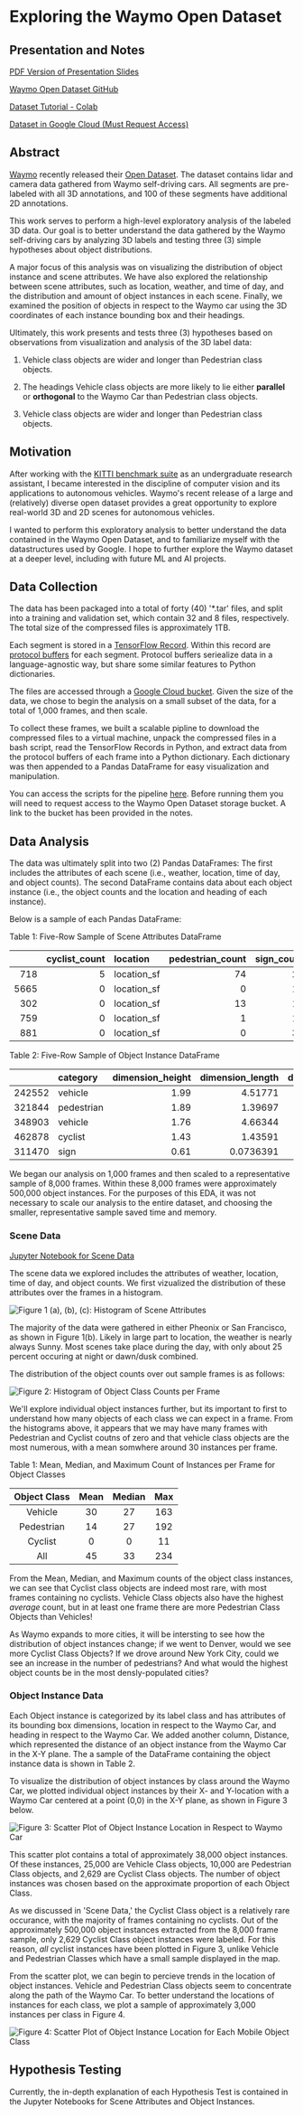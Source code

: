 # Exploring the Waymo Open Dataset

## Presentation and Notes

[PDF Version of Presentation Slides](https://drive.google.com/open?id=1YPThwAAlBuYRVPOzDUBFXRnTufu760dC)

[Waymo Open Dataset GitHub](https://github.com/waymo-research/waymo-open-dataset)

[Dataset Tutorial - Colab](https://colab.research.google.com/github/waymo-research/waymo-open-dataset/blob/r1.0/tutorial/tutorial.ipynb)

[Dataset in Google Cloud (Must Request Access)](https://console.cloud.google.com/storage/browser/waymo_open_dataset_v_1_0_0)

## Abstract

[Waymo](link-to-waymo-site) recently released their [Open Dataset](link-to-waymo-dataset). The dataset contains lidar and camera data gathered from Waymo self-driving cars. All segments are pre-labeled with all 3D annotations, and 100 of these segments have additional 2D annotations. 

This work serves to perform a high-level exploratory analysis of the labeled 3D data. Our goal is to better understand the data gathered by the Waymo self-driving cars by analyzing 3D labels and testing three (3) simple hypotheses about object distributions. 

A major focus of this analysis was on visualizing the distribution of object instance and scene attributes. We have also explored the relationship between scene attributes, such as location, weather, and time of day, and the distribution and amount of object instances in each scene. Finally, we examined the position of objects in respect to the Waymo car using the 3D coordinates of each instance bounding box and their headings. 

Ultimately, this work presents and tests three (3) hypotheses based on observations from visualization and analysis of the 3D label data:

1. Vehicle class objects are wider and longer than Pedestrian class objects.

2. The headings Vehicle class objects are more likely to lie either **parallel** or **orthogonal** to the Waymo Car than Pedestrian class objects. 

3. Vehicle class objects are wider and longer than Pedestrian class objects.


## Motivation

After working with the [KITTI benchmark suite](http://www.cvlibs.net/datasets/kitti/) as an undergraduate research assistant, I became interested in the discipline of computer vision and its applications to autonomous vehicles. Waymo's recent release of a large and (relatively) diverse open dataset provides a great opportunity to explore real-world 3D and 2D scenes for autonomous vehicles. 

I wanted to perform this exploratory analysis to better understand the data contained in the Waymo Open Dataset, and to familiarize myself with the datastructures used by Google. I hope to further explore the Waymo dataset at a deeper level, including with future ML and AI projects. 

## Data Collection

The data has been packaged into a total of forty (40) '\*.tar' files, and split into a training and validation set, which contain 32 and 8 files, respectively. The total size of the compressed files is approximately 1TB. 

Each segment is stored in a [TensorFlow Record](https://www.tensorflow.org/tutorials/load_data/tf_records). Within this record are [protocol buffers](https://developers.google.com/protocol-buffers/) for each segment. Protocol buffers seriealize data in a language-agnostic way, but share some similar features to Python dictionaries. 

The files are accessed through a [Google Cloud bucket](link-to-cloud). Given the size of the data, we chose to begin the analysis on a small subset of the data, for a total of 1,000 frames, and then scale.

To collect these frames, we built a scalable pipline to download the compressed files to a virtual machine, unpack the compressed files in a bash script, read the TensorFlow Records in Python, and extract data from the protocol buffers of each frame into a Python dictionary. Each dictionary was then appended to a Pandas DataFrame for easy visualization and manipulation. 

You can access the scripts for the pipeline [here](link-to-scripts-in-github). Before running them you will need to request access to the Waymo Open Dataset storage bucket. A link to the bucket has been provided in the notes.

## Data Analysis

The data was ultimately split into two (2) Pandas DataFrames: The first includes the attributes of each scene (i.e., weather, location, time of day, and object counts). The second DataFrame contains data about each object instance (i.e., the object counts and the location and heading of each instance). 

Below is a sample of each Pandas DataFrame:

<p align="center">

Table 1: Five-Row Sample of Scene Attributes DataFrame

|      |   cyclist_count | location    |   pedestrian_count |   sign_count | time_of_day   |   vehicle_count | weather   |   all_object_count |
|-----:|----------------:|:------------|-------------------:|-------------:|:--------------|----------------:|:----------|-------------------:|
|  718 |               5 | location_sf |                 74 |           28 | Day           |              32 | sunny     |                111 |
| 5665 |               0 | location_sf |                  0 |           14 | Day           |              25 | sunny     |                 25 |
|  302 |               0 | location_sf |                 13 |           19 | Day           |              87 | sunny     |                100 |
|  759 |               0 | location_sf |                  1 |           12 | Day           |              30 | sunny     |                 31 |
|  881 |               0 | location_sf |                  0 |           33 | Night         |              33 | sunny     |                 33 |


Table 2: Five-Row Sample of Object Instance DataFrame

|        | category   |   dimension_height |   dimension_length |   dimension_width |    heading |   location_x |   location_y |   location_z |   distance |
|-------:|:-----------|-------------------:|-------------------:|------------------:|-----------:|-------------:|-------------:|-------------:|-----------:|
| 242552 | vehicle    |               1.99 |          4.51771   |          1.91201  |  88.7551   |    30.7989   |    -16.1863  |     1.15742  |   34.7932  |
| 321844 | pedestrian |               1.89 |          1.39697   |          1.0365   | 173.218    |    -9.0511   |      8.4543  |     1.30128  |   12.3854  |
| 348903 | vehicle    |               1.76 |          4.66344   |          2.01356  |   0.676945 |    -0.608897 |     -6.17788 |     0.709428 |    6.20781 |
| 462878 | cyclist    |               1.43 |          1.43591   |          0.777628 | 175.428    |    -2.84022  |     -4.73699 |     0.812319 |    5.52322 |
| 311470 | sign       |               0.61 |          0.0736391 |          0.485803 |  -2.6006   |     0.63274  |     30.1758  |     2.67239  |   30.1824  |

</p>

We began our analysis on 1,000 frames and then scaled to a representative sample of 8,000 frames. Within these 8,000 frames were approximately 500,000 object instances. For the purposes of this EDA, it was not necessary to scale our analysis to the entire dataset, and choosing the smaller, representative sample saved time and memory.

### Scene Data

[Jupyter Notebook for Scene Data]()

The scene data we explored includes the attributes of weather, location, time of day, and object counts. We first vizualized the distribution of these attributes over the frames in a histogram.

![Figure 1 (a), (b), (c): Histogram of Scene Attributes](plots/time-location-weather.png)

The majority of the data were gathered in either Pheonix or San Francisco, as shown in Figure 1(b). Likely in large part to location, the weather is nearly always Sunny. Most scenes take place during the day, with only about 25 percent occuring at night or dawn/dusk combined. 

The distribution of the object counts over out sample frames is as follows:

![Figure 2: Histogram of Object Class Counts per Frame](plots/object_dist.png)

We'll explore individual object instances further, but its important to first to understand how many objects of each class we can expect in a frame. From the histograms above, it appears that we may have many frames with Pedestrian and Cyclist coutns of zero and that vehicle class objects are the most numerous, with a mean somwhere around 30 instances per frame.

<p align="center">

Table 1: Mean, Median, and Maximum Count of Instances per Frame for Object Classes

| Object Class | Mean | Median | Max |
|:------------:|:----:|:------:|:---:|
|    Vehicle   |  30  |   27   | 163 |
|  Pedestrian  |  14  |   27   | 192 |
|    Cyclist   |   0  |    0   |  11 |
|      All     |  45  |   33   | 234 |

</p>

From the Mean, Median, and Maximum counts of the object class instances, we can see that Cyclist class objects are indeed most rare, with most frames containing no cyclists. Vehicle Class objects also have the highest *average* count, but in at least one frame there are more Pedestrian Class Objects than Vehicles!

As Waymo expands to more cities, it will be intersting to see how the distribution of object instances change; if we went to Denver, would we see more Cyclist Class Objects? If we drove around New York City, could we see an increase in the number of pedestrians? And what would the highest object counts be in the most densly-populated cities?

### Object Instance Data

Each Object instance is categorized by its label class and has attributes of its bounding box dimensions, location in respect to the Waymo Car, and heading in respect to the Waymo Car. We added another column, Distance, which represented the distance of an object instance from the Waymo Car in the X-Y plane. The a sample of the DataFrame containing the object instance data is shown in Table 2.  

To visualize the distribution of object instances by class around the Waymo Car, we plotted individual object instances by their X- and Y-location with a Waymo Car centered at a point (0,0) in the X-Y plane, as shown in Figure 3 below.

<p align="center">

![Figure 3: Scatter Plot of Object Instance Location in Respect to Waymo Car](plots/scatter_plot_lidar.png)

</p>

This scatter plot contains a total of approximately 38,000 object instances. Of these instances, 25,000 are Vehicle Class objects, 10,000 are Pedestrian Class objects, and 2,629 are Cyclist Class objects. The number of object instances was chosen based on the approximate proportion of each Object Class. 

As we discussed in 'Scene Data,' the Cyclist Class object is a relatively rare occurance, with the majority of frames containing no cyclists. Out of the approximately 500,000 object instances extracted from the 8,000 frame sample, only 2,629 Cyclist Class object instances were labeled. For this reason, *all* cyclist instances have been plotted in Figure 3, unlike Vehicle and Pedestrian Classes which have a small sample displayed in the map.

From the scatter plot, we can begin to percieve trends in the location of object instances. Vehicle and Pedestrian Class objects seem to concentrate along the path of the Waymo Car. To better understand the locations of instances for each class, we plot a sample of approximately 3,000 instances per class in Figure 4.

<p align="center">

![Figure 4: Scatter Plot of Object Instance Location for Each Mobile Object Class](plots/3_scatter_plot_lidar.png)

</p>

## Hypothesis Testing

Currently, the in-depth explanation of each Hypothesis Test is contained in the Jupyter Notebooks for Scene Attributes and Object Instances. 
